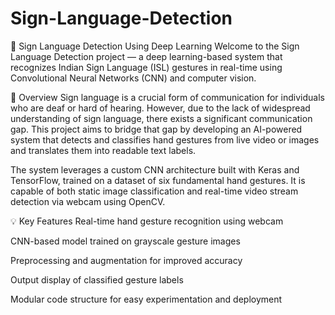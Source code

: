 # Sign-Language-Detection
👋 Sign Language Detection Using Deep Learning
Welcome to the Sign Language Detection project — a deep learning-based system that recognizes Indian Sign Language (ISL) gestures in real-time using Convolutional Neural Networks (CNN) and computer vision.

📌 Overview
Sign language is a crucial form of communication for individuals who are deaf or hard of hearing. However, due to the lack of widespread understanding of sign language, there exists a significant communication gap. This project aims to bridge that gap by developing an AI-powered system that detects and classifies hand gestures from live video or images and translates them into readable text labels.

The system leverages a custom CNN architecture built with Keras and TensorFlow, trained on a dataset of six fundamental hand gestures. It is capable of both static image classification and real-time video stream detection via webcam using OpenCV.

💡 Key Features
Real-time hand gesture recognition using webcam

CNN-based model trained on grayscale gesture images

Preprocessing and augmentation for improved accuracy

Output display of classified gesture labels

Modular code structure for easy experimentation and deployment
